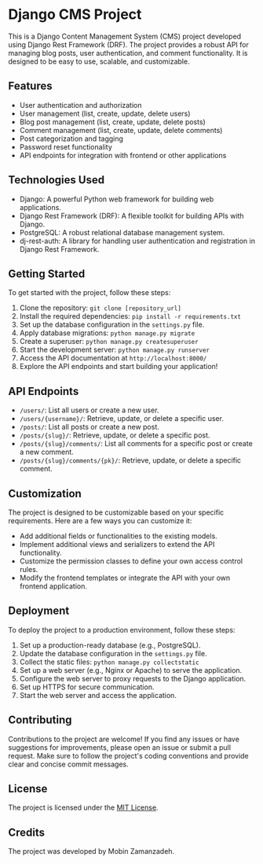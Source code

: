 # Django CMS Project

This is a Django Content Management System (CMS) project developed using Django Rest Framework (DRF). The project provides a robust API for managing blog posts, user authentication, and comment functionality. It is designed to be easy to use, scalable, and customizable.

## Features

- User authentication and authorization
- User management (list, create, update, delete users)
- Blog post management (list, create, update, delete posts)
- Comment management (list, create, update, delete comments)
- Post categorization and tagging
- Password reset functionality
- API endpoints for integration with frontend or other applications

## Technologies Used

- Django: A powerful Python web framework for building web applications.
- Django Rest Framework (DRF): A flexible toolkit for building APIs with Django.
- PostgreSQL: A robust relational database management system.
- dj-rest-auth: A library for handling user authentication and registration in Django Rest Framework.

## Getting Started

To get started with the project, follow these steps:

1. Clone the repository: `git clone [repository_url]`
2. Install the required dependencies: `pip install -r requirements.txt`
3. Set up the database configuration in the `settings.py` file.
4. Apply database migrations: `python manage.py migrate`
5. Create a superuser: `python manage.py createsuperuser`
6. Start the development server: `python manage.py runserver`
7. Access the API documentation at `http://localhost:8000/`
8. Explore the API endpoints and start building your application!

## API Endpoints

- `/users/`: List all users or create a new user.
- `/users/{username}/`: Retrieve, update, or delete a specific user.
- `/posts/`: List all posts or create a new post.
- `/posts/{slug}/`: Retrieve, update, or delete a specific post.
- `/posts/{slug}/comments/`: List all comments for a specific post or create a new comment.
- `/posts/{slug}/comments/{pk}/`: Retrieve, update, or delete a specific comment.

## Customization

The project is designed to be customizable based on your specific requirements. Here are a few ways you can customize it:

- Add additional fields or functionalities to the existing models.
- Implement additional views and serializers to extend the API functionality.
- Customize the permission classes to define your own access control rules.
- Modify the frontend templates or integrate the API with your own frontend application.

## Deployment

To deploy the project to a production environment, follow these steps:

1. Set up a production-ready database (e.g., PostgreSQL).
2. Update the database configuration in the `settings.py` file.
3. Collect the static files: `python manage.py collectstatic`
4. Set up a web server (e.g., Nginx or Apache) to serve the application.
5. Configure the web server to proxy requests to the Django application.
6. Set up HTTPS for secure communication.
7. Start the web server and access the application.

## Contributing

Contributions to the project are welcome! If you find any issues or have suggestions for improvements, please open an issue or submit a pull request. Make sure to follow the project's coding conventions and provide clear and concise commit messages.

## License

The project is licensed under the [MIT License](LICENSE).

## Credits

The project was developed by Mobin Zamanzadeh.
